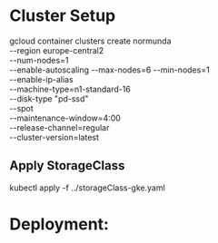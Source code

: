 # Cluster Setup

gcloud container clusters create normunda \
          --region europe-central2 \
          --num-nodes=1 \
          --enable-autoscaling --max-nodes=6 --min-nodes=1 \
          --enable-ip-alias \
          --machine-type=n1-standard-16 \
          --disk-type "pd-ssd" \
          --spot \
          --maintenance-window=4:00 \
          --release-channel=regular \
          --cluster-version=latest
## Apply StorageClass

kubectl apply -f ../storageClass-gke.yaml

# Deployment:

